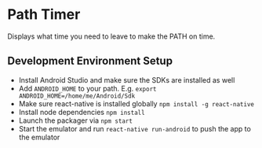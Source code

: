 # Path Timer
Displays what time you need to leave to make the PATH on time.

## Development Environment Setup
 - Install Android Studio and make sure the SDKs are installed as well
 - Add `ANDROID_HOME` to your path. E.g. `export ANDROID_HOME=/home/me/Android/Sdk`
 - Make sure react-native is installed globally `npm install -g react-native`
 - Install node dependencies `npm install`
 - Launch the packager via `npm start`
 - Start the emulator and run `react-native run-android` to push the app to the emulator


